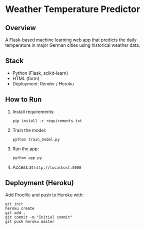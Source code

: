 # Weather Temperature Predictor

## Overview
A Flask-based machine learning web app that predicts the daily temperature in major German cities using historical weather data.

## Stack
- Python (Flask, scikit-learn)
- HTML (form)
- Deployment: Render / Heroku

## How to Run
1. Install requirements:
   ```
   pip install -r requirements.txt
   ```

2. Train the model:
   ```
   python train_model.py
   ```

3. Run the app:
   ```
   python app.py
   ```

4. Access at `http://localhost:5000`

## Deployment (Heroku)
Add Procfile and push to Heroku with:
```
git init
heroku create
git add .
git commit -m "Initial commit"
git push heroku master
```